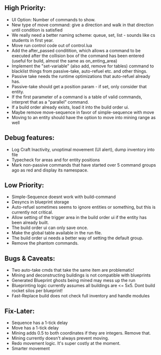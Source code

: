 ## High Priority:
- UI Option: Number of commands to show.
- New type of move command: give a direction and walk in that direction until condition is satisfied
- We really need a better naming scheme: queue, set, list - sounds like cs students in first year.
- Move run control code out of control.lua
- Add the after_passed conditition, which allows a command to be executed after the collision box of the command has been entered (useful for build, almost the same as on_enting_area)
- Implement the "set-variable" (also add, remove for tables) command to blacklist things from passive-take, auto-refuel etc. and other things.
- Passive take needs the runtime optimizations that auto-refuel already has.
- Passive-take should get a position param - if set, only consider that entity.
- If the first parameter of a command is a table of valid commands, interpret that as a "parallel" command.
- If a build order already exists, load it into the build order ui.
- Maybe remove move-sequence in favor of simple-sequence with move
- Moving to an entity should have the option to move into mining range as well

## Debug features:
- Log Craft Inactivity, unoptimal movement (UI alert), dump inventory into file
- Typecheck for areas and for entity positions
- Mark non-passive commands that have started over 5 command groups ago as red and display its namespace.

## Low Priority:
- Simple-Sequence doesnt work with build-command
- Desyncs in blueprint storage
- Auto-refuel sometimes seems to ignore entities or something, but this is currently not critical.
- Allow setting of the trigger area in the build order ui if the entity has been already built.
- The build order ui can only save once.
- Make the global table available in the run file.
- The build order ui needs a better way of setting the default group.
- Remove the phantom commands.

## Bugs & Caveats: 
- Two auto-take cmds that take the same item are problematic!
- Mining and deconstructing buildings is not compatible with blueprints
- Generated Blueprint ghosts being mined may mess up the run
- Blueprinting logic currently assumes all buildings are <= 5x5. Dont build rocket silos per blueprint!
- Fast-Replace build does not check full inventory and handle modules

## Fix-Later:
- Sequence has a 1-tick delay
- Move has a 1-tick delay
- Mining adds 0.5 to both coordinates if they are integers. Remove that.
- Mining currently doesn't always prevent moving.
- Redo movement logic. It's super costly at the moment.
- Smarter movement